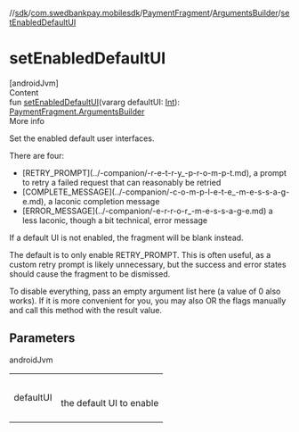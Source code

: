 //[sdk](../../../../index.md)/[com.swedbankpay.mobilesdk](../../index.md)/[PaymentFragment](../index.md)/[ArgumentsBuilder](index.md)/[setEnabledDefaultUI](set-enabled-default-u-i.md)



# setEnabledDefaultUI  
[androidJvm]  
Content  
fun [setEnabledDefaultUI](set-enabled-default-u-i.md)(vararg defaultUI: [Int](https://kotlinlang.org/api/latest/jvm/stdlib/kotlin/-int/index.html)): [PaymentFragment.ArgumentsBuilder](index.md)  
More info  


Set the enabled default user interfaces.



There are four:

<ul><li>[RETRY_PROMPT](../-companion/-r-e-t-r-y_-p-r-o-m-p-t.md), a prompt to retry a failed request that can reasonably be retried</li><li>[COMPLETE_MESSAGE](../-companion/-c-o-m-p-l-e-t-e_-m-e-s-s-a-g-e.md), a laconic completion message</li><li>[ERROR_MESSAGE](../-companion/-e-r-r-o-r_-m-e-s-s-a-g-e.md) a less laconic, though a bit technical, error message</li></ul>

If a default UI is not enabled, the fragment will be blank instead.



The default is to only enable RETRY_PROMPT. This is often useful, as a custom retry prompt is likely unnecessary, but the success and error states should cause the fragment to be dismissed.



To disable everything, pass an empty argument list here (a value of 0 also works). If it is more convenient for you, you may also OR the flags manually and call this method with the result value.



## Parameters  
  
androidJvm  
  
| | |
|---|---|
| <a name="com.swedbankpay.mobilesdk/PaymentFragment.ArgumentsBuilder/setEnabledDefaultUI/#kotlin.IntArray/PointingToDeclaration/"></a>defaultUI| <a name="com.swedbankpay.mobilesdk/PaymentFragment.ArgumentsBuilder/setEnabledDefaultUI/#kotlin.IntArray/PointingToDeclaration/"></a><br><br>the default UI to enable<br><br>|
  
  



